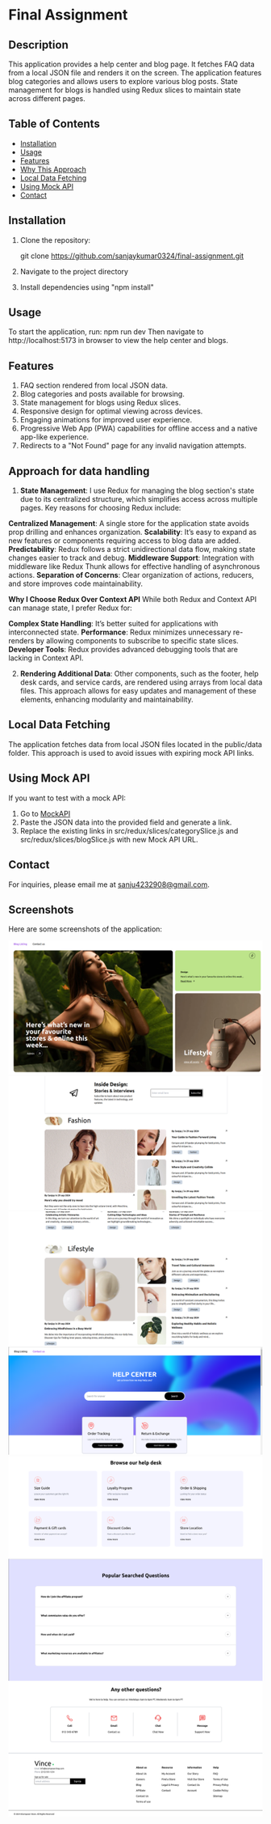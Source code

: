 # Final Assignment

## Description

This application provides a help center and blog page. It fetches FAQ data from a local JSON file and renders it on the screen. The application features blog categories and allows users to explore various blog posts. State management for blogs is handled using Redux slices to maintain state across different pages.

## Table of Contents

- [Installation](#installation)
- [Usage](#usage)
- [Features](#features)
- [Why This Approach](#why-this-approach)
- [Local Data Fetching](#local-data-fetching)
- [Using Mock API](#using-mock-api)
- [Contact](#contact)

## Installation

1. Clone the repository:

   git clone https://github.com/sanjaykumar0324/final-assignment.git

2. Navigate to the project directory
3. Install dependencies using "npm install"

## Usage

To start the application, run: npm run dev
Then navigate to http://localhost:5173 in browser to view the help center and blogs.

## Features

1. FAQ section rendered from local JSON data.
2. Blog categories and posts available for browsing.
3. State management for blogs using Redux slices.
4. Responsive design for optimal viewing across devices.
5. Engaging animations for improved user experience.
6. Progressive Web App (PWA) capabilities for offline access and a native app-like experience.
7. Redirects to a "Not Found" page for any invalid navigation attempts.

## Approach for data handling

1. **State Management**: I use Redux for managing the blog section's state due to its centralized structure, which simplifies access across multiple pages. Key reasons for choosing Redux include:

**Centralized Management**: A single store for the application state avoids prop drilling and enhances organization.
**Scalability**: It’s easy to expand as new features or components requiring access to blog data are added.
**Predictability**: Redux follows a strict unidirectional data flow, making state changes easier to track and debug.
**Middleware Support**: Integration with middleware like Redux Thunk allows for effective handling of asynchronous actions.
**Separation of Concerns**: Clear organization of actions, reducers, and store improves code maintainability.

**Why I Choose Redux Over Context API**
While both Redux and Context API can manage state, I prefer Redux for:

**Complex State Handling**: It’s better suited for applications with interconnected state.
**Performance**: Redux minimizes unnecessary re-renders by allowing components to subscribe to specific state slices.
**Developer Tools**: Redux provides advanced debugging tools that are lacking in Context API.

2. **Rendering Additional Data**: Other components, such as the footer, help desk cards, and service cards, are rendered using arrays from local data files. This approach allows for easy updates and management of these elements, enhancing modularity and maintainability.

## Local Data Fetching

The application fetches data from local JSON files located in the public/data folder. This approach is used to avoid issues with expiring mock API links.

## Using Mock API

If you want to test with a mock API:

1. Go to [MockAPI](https://designer.mocky.io/design)
2. Paste the JSON data into the provided field and generate a link.
3. Replace the existing links in src/redux/slices/categorySlice.js and src/redux/slices/blogSlice.js with new Mock API URL.

## Contact

For inquiries, please email me at [sanju4232908@gmail.com](mailto:sanju4232908@gmail.com).

## Screenshots

Here are some screenshots of the application:

![BlogListing_hero_section ](public/screenshots/bloglist_hero.png)
![BlogListing_blogs ](public/screenshots/bloglist_blog.png)
![BlogListing_blogs1 ](public/screenshots/bloglist_blog1.png)
![contactUs ](public/screenshots/contact_us.png)
![contactUs_helpdesk ](public/screenshots/contact_us_helpdesk.png)
![contactUs_faq ](public/screenshots/faq.png)
![footer ](public/screenshots/footer.png)
